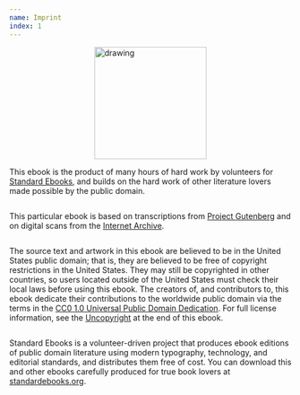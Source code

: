 ```yaml
---
name: Imprint
index: 1
---
```

<div style="display: flex; flex-direction: column; align-items: center; justify-content: space-between">
<img src="https://standardebooks.org/ebooks/manly-wade-wellman/short-fiction/images/logo.svg" alt="drawing" width="200"/>
<p>This ebook is the product of many hours of hard work by volunteers for <a href="https://standardebooks.org">Standard Ebooks</a>, and builds on the hard work of other literature lovers made possible by the public domain.</p>
<p xmlns="http://www.w3.org/1999/xhtml">This particular ebook is based on transcriptions from <a href="https://standardebooks.org/ebooks/manly-wade-wellman/short-fiction#transcriptions">Project Gutenberg</a> and on digital scans from the <a href="https://standardebooks.org/ebooks/manly-wade-wellman/short-fiction#page-scans">Internet Archive</a>.</p>
<p xmlns="http://www.w3.org/1999/xhtml">The source text and artwork in this ebook are believed to be in the United States public domain; that is, they are believed to be free of copyright restrictions in the United States. They may still be copyrighted in other countries, so users located outside of the United States must check their local laws before using this ebook. The creators of, and contributors to, this ebook dedicate their contributions to the worldwide public domain via the terms in the <a href="https://creativecommons.org/publicdomain/zero/1.0/">CC0 1.0 Universal Public Domain Dedication</a>. For full license information, see the <a href="uncopyright">Uncopyright</a> at the end of this ebook.</p>
<p xmlns="http://www.w3.org/1999/xhtml">Standard Ebooks is a volunteer-driven project that produces ebook editions of public domain literature using modern typography, technology, and editorial standards, and distributes them free of cost. You can download this and other ebooks carefully produced for true book lovers at <a href="https://standardebooks.org">standardebooks.org</a>.</p>
</div>
